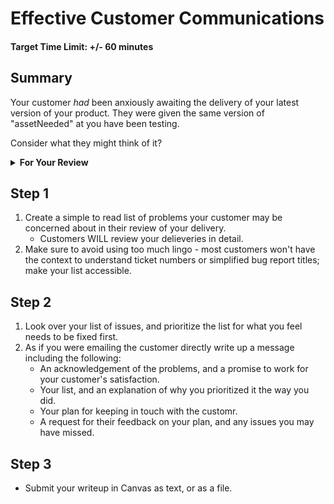 # Effective Customer Communications

#### Target Time Limit: +/- 60 minutes

## Summary

Your customer _had_ been anxiously awaiting the delivery of your latest version
of your product. They were given the same version of "assetNeeded" at you have
been testing.

Consider what they might think of it?

<details> <summary> <strong> For Your Review </strong> </summary>

If you're feeling uncertain on where to start in this project, look over the
following:

- Skills Practice:
  - [Communicate With Customers](./sp1.03.1.md)
  - [Update Tests fo Acceptance Criteria](./sp1.03.2.md)
  - [Sell a Solution](./sp1.03.3.md)

</details>

## Step 1

1. Create a simple to read list of problems your customer may be concerned about
   in their review of your delivery.
   - Customers WILL review your delieveries in detail.
1. Make sure to avoid using too much lingo - most customers won't have the
   context to understand ticket numbers or simplified bug report titles; make
   your list accessible.

## Step 2

1. Look over your list of issues, and prioritize the list for what you feel
   needs to be fixed first.
1. As if you were emailing the customer directly write up a message including
   the following:
   - An acknowledgement of the problems, and a promise to work for your
     customer's satisfaction.
   - Your list, and an explanation of why you prioritized it the way you did.
   - Your plan for keeping in touch with the customr.
   - A request for their feedback on your plan, and any issues you may have
     missed.

## Step 3

- Submit your writeup in Canvas as text, or as a file.
